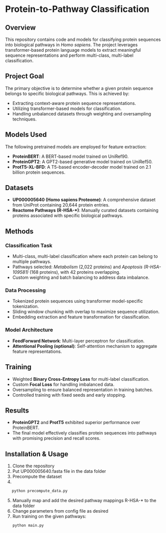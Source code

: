 # Protein-to-Pathway Classification

## Overview
This repository contains code and models for classifying protein sequences into biological pathways in *Homo sapiens*. The project leverages transformer-based protein language models to extract meaningful sequence representations and perform multi-class, multi-label classification.

## Project Goal
The primary objective is to determine whether a given protein sequence belongs to specific biological pathways. This is achieved by:
- Extracting context-aware protein sequence representations.
- Utilizing transformer-based models for classification.
- Handling unbalanced datasets through weighting and oversampling techniques.

## Models Used
The following pretrained models are employed for feature extraction:
- **ProteinBERT**: A BERT-based model trained on UniRef90.
- **ProteinGPT2**: A GPT2-based generative model trained on UniRef50.
- **ProtT5-XL-BFD**: A T5-based encoder-decoder model trained on 2.1 billion protein sequences.

## Datasets
- **UP000005640 (Homo sapiens Proteome)**: A comprehensive dataset from UniProt containing 20,644 protein entries.
- **Reactome Pathways (R-HSA-*)**: Manually curated datasets containing proteins associated with specific biological pathways.

## Methods
### Classification Task
- Multi-class, multi-label classification where each protein can belong to multiple pathways.
- Pathways selected: *Metabolism* (2,022 proteins) and *Apoptosis (R-HSA-109581)* (168 proteins), with 42 proteins overlapping.
- Custom weighting and batch balancing to address data imbalance.

### Data Processing
- Tokenized protein sequences using transformer model-specific tokenization.
- Sliding window chunking with overlap to maximize sequence utilization.
- Embedding extraction and feature transformation for classification.

### Model Architecture
- **FeedForward Network**: Multi-layer perceptron for classification.
- **Attentional Pooling (optional)**: Self-attention mechanism to aggregate feature representations.

## Training
- Weighted **Binary Cross-Entropy Loss** for multi-label classification.
- Custom **Focal Loss** for handling imbalanced data.
- Oversampling to ensure balanced representation in training batches.
- Controlled training with fixed seeds and early stopping.

## Results
- **ProteinGPT2** and **ProtT5** exhibited superior performance over ProteinBERT.
- The final model effectively classifies protein sequences into pathways with promising precision and recall scores.

## Installation & Usage
1. Clone the repository
2. Put UP000005640.fasta file in the data folder
3. Precompute the dataset
4.
```sh
   python precompute_data.py
```
5. Manually map and add the desired pathway mappings R-HSA-* to the data folder
6. Change parameters from config file as desired
7. Run training on the given pathways:
   ```sh
   python main.py
   ```
